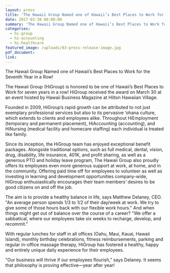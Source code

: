 ```yaml
---
layout: press
title: 'The Hawaii Group Named one of Hawaii’s Best Places to Work for the Seventh Year in a Row!'
date: 2017-03-30 00:00:00
summary: 'The Hawaii Group Named one of Hawaii’s Best Places to Work for the Seventh Year in a Row!The Hawaii Group (HiGroup) is honored to be one of Hawaii’s Best Places to Work for seven years in a row! HiGroup received the award on March 30 at an event hosted by'
categories:
  - hi-group
  - hi-accounting
  - hi-healthcare
featured_image: /uploads/03-press-release-image.jpg
pdf_document:
link:
---
```



The Hawaii Group Named one of Hawaii’s Best Places to Work for the Seventh Year in a Row!

The Hawaii Group (HiGroup) is honored to be one of Hawaii’s Best Places to Work for seven years in a row! HiGroup received the award on March 30 at an event hosted by Hawaii Business Magazine at Hilton Hawaiian Village.

Founded in 2009, HiGroup’s rapid growth can be attributed to not just exemplary professional services but also to its pervasive ‘ohana culture, which extends to clients and employees alike. Throughout HiEmployment (temporary and permanent placement), HiAccounting (accounting), and HiNursing (medical facility and homecare staffing) each individual is treated like family.

Since its inception, the HiGroup team has enjoyed exceptional benefit packages. Alongside traditional options, such as full medical, dental, vision, drug, disability, life insurance, 401K, and profit sharing, as well as a generous PTO and holiday leave program, The Hawaii Group also proudly offers its employees even more generous support at work, at home, and in the community. Offering paid time off for employees to volunteer as well as investing in learning and development opportunities company-wide, HiGroup enthusiastically encourages their team members’ desires to be good citizens on and off the job.

The aim is to provide a healthy balance in life, says Matthew Delaney, CEO. "An average person spends 1/3 to 1/2 of their day/week at work. We try to give some of those hours back with our flexible work hours." And when things might get out of balance over the course of a career? "We offer a sabbatical, where our employees take six weeks to recharge, develop, and recommit."

With regular lunches for staff in all offices (Oahu, Maui, Kauai, Hawaii Island), monthly birthday celebrations, fitness reimbursements, parking and regular in-office massage therapy, HiGroup has fostered a healthy, happy and entirely unique daily experience for their employees.

"Our business will thrive if our employees flourish,” says Delaney. It seems that philosophy is proving effective—year after year!